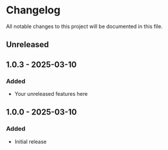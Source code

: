 # Changelog
All notable changes to this project will be documented in this file.

## Unreleased

## 1.0.3 - 2025-03-10
### Added
- Your unreleased features here

## 1.0.0 - 2025-03-10
### Added
- Initial release
